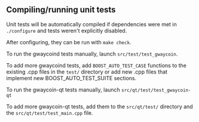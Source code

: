 Compiling/running unit tests
------------------------------------

Unit tests will be automatically compiled if dependencies were met in `./configure`
and tests weren't explicitly disabled.

After configuring, they can be run with `make check`.

To run the gwaycoind tests manually, launch `src/test/test_gwaycoin`.

To add more gwaycoind tests, add `BOOST_AUTO_TEST_CASE` functions to the existing
.cpp files in the `test/` directory or add new .cpp files that
implement new BOOST_AUTO_TEST_SUITE sections.

To run the gwaycoin-qt tests manually, launch `src/qt/test/test_gwaycoin-qt`

To add more gwaycoin-qt tests, add them to the `src/qt/test/` directory and
the `src/qt/test/test_main.cpp` file.
